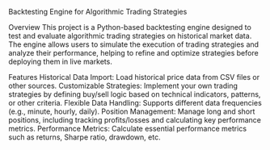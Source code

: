 Backtesting Engine for Algorithmic Trading Strategies

Overview
This project is a Python-based backtesting engine designed to test and evaluate algorithmic trading strategies on historical market data. The engine allows users to simulate the execution of trading strategies and analyze their performance, helping to refine and optimize strategies before deploying them in live markets.

Features
Historical Data Import: Load historical price data from CSV files or other sources.
Customizable Strategies: Implement your own trading strategies by defining buy/sell logic based on technical indicators, patterns, or other criteria.
Flexible Data Handling: Supports different data frequencies (e.g., minute, hourly, daily).
Position Management: Manage long and short positions, including tracking profits/losses and calculating key performance metrics.
Performance Metrics: Calculate essential performance metrics such as returns, Sharpe ratio, drawdown, etc.
